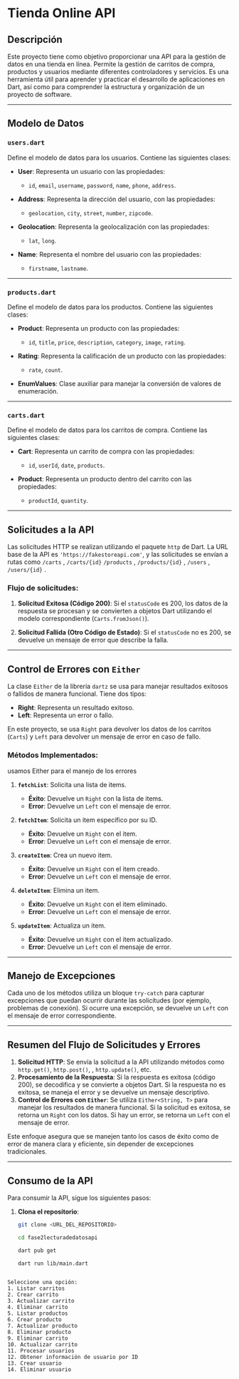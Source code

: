 # Tienda Online API

## Descripción

Este proyecto tiene como objetivo proporcionar una API para la gestión de datos en una tienda en línea. Permite la gestión de carritos de compra, productos y usuarios mediante diferentes controladores y servicios. Es una herramienta útil para aprender y practicar el desarrollo de aplicaciones en Dart, así como para comprender la estructura y organización de un proyecto de software.

---

## Modelo de Datos

### **`users.dart`**
Define el modelo de datos para los usuarios. Contiene las siguientes clases:

- **User**: Representa un usuario con las propiedades: 
  - `id`, `email`, `username`, `password`, `name`, `phone`, `address`.
  
- **Address**: Representa la dirección del usuario, con las propiedades:
  - `geolocation`, `city`, `street`, `number`, `zipcode`.
  
- **Geolocation**: Representa la geolocalización con las propiedades:
  - `lat`, `long`.

- **Name**: Representa el nombre del usuario con las propiedades:
  - `firstname`, `lastname`.

---

### **`products.dart`**
Define el modelo de datos para los productos. Contiene las siguientes clases:

- **Product**: Representa un producto con las propiedades:
  - `id`, `title`, `price`, `description`, `category`, `image`, `rating`.
  
- **Rating**: Representa la calificación de un producto con las propiedades:
  - `rate`, `count`.

- **EnumValues**: Clase auxiliar para manejar la conversión de valores de enumeración.

---

### **`carts.dart`**
Define el modelo de datos para los carritos de compra. Contiene las siguientes clases:

- **Cart**: Representa un carrito de compra con las propiedades:
  - `id`, `userId`, `date`, `products`.
  
- **Product**: Representa un producto dentro del carrito con las propiedades:
  - `productId`, `quantity`.

---

## Solicitudes a la API

Las solicitudes HTTP se realizan utilizando el paquete `http` de Dart. La URL base de la API es `'https://fakestoreapi.com'`, y las solicitudes se envían a rutas como `/carts` , `/carts/{id}` `/products` , `/products/{id}` , `/users` , `/users/{id}` .

### Flujo de solicitudes:
1. **Solicitud Exitosa (Código 200)**:
   Si el `statusCode` es 200, los datos de la respuesta se procesan y se convierten a objetos Dart utilizando el modelo correspondiente (`Carts.fromJson()`).

2. **Solicitud Fallida (Otro Código de Estado)**:
   Si el `statusCode` no es 200, se devuelve un mensaje de error que describe la falla.

---

## Control de Errores con `Either`

La clase `Either` de la librería `dartz` se usa para manejar resultados exitosos o fallidos de manera funcional. Tiene dos tipos:

- **Right**: Representa un resultado exitoso.
- **Left**: Representa un error o fallo.

En este proyecto, se usa `Right` para devolver los datos de los carritos (`Carts`) y `Left` para devolver un mensaje de error en caso de fallo.

### Métodos Implementados:
usamos Either para el manejo de los errores 
1. **`fetchList`**: Solicita una lista de items.
   - **Éxito**: Devuelve un `Right` con la lista de items.
   - **Error**: Devuelve un `Left` con el mensaje de error.

2. **`fetchItem`**: Solicita un item específico por su ID.
   - **Éxito**: Devuelve un `Right` con el item.
   - **Error**: Devuelve un `Left` con el mensaje de error.

3. **`createItem`**: Crea un nuevo item.
   - **Éxito**: Devuelve un `Right` con el item creado.
   - **Error**: Devuelve un `Left` con el mensaje de error.

4. **`deleteItem`**: Elimina un item.
   - **Éxito**: Devuelve un `Right` con el item eliminado.
   - **Error**: Devuelve un `Left` con el mensaje de error.

5. **`updateItem`**: Actualiza un item.
   - **Éxito**: Devuelve un `Right` con el item actualizado.
   - **Error**: Devuelve un `Left` con el mensaje de error.

---

## Manejo de Excepciones

Cada uno de los métodos utiliza un bloque `try-catch` para capturar excepciones que puedan ocurrir durante las solicitudes (por ejemplo, problemas de conexión). Si ocurre una excepción, se devuelve un `Left` con el mensaje de error correspondiente.

---

## Resumen del Flujo de Solicitudes y Errores

1. **Solicitud HTTP**: Se envía la solicitud a la API utilizando métodos como `http.get()`, `http.post()`, , `http.update()`, etc.
2. **Procesamiento de la Respuesta**: Si la respuesta es exitosa (código 200), se decodifica y se convierte a objetos Dart. Si la respuesta no es exitosa, se maneja el error y se devuelve un mensaje descriptivo.
3. **Control de Errores con `Either`**: Se utiliza `Either<String, T>` para manejar los resultados de manera funcional. Si la solicitud es exitosa, se retorna un `Right` con los datos. Si hay un error, se retorna un `Left` con el mensaje de error.

Este enfoque asegura que se manejen tanto los casos de éxito como de error de manera clara y eficiente, sin depender de excepciones tradicionales.

---

## Consumo de la API

Para consumir la API, sigue los siguientes pasos:

1. **Clona el repositorio**:
   ```bash
   git clone <URL_DEL_REPOSITORIO>

   cd fase2lecturadedatosapi

   dart pub get
   
   dart run lib/main.dart

  ```

Seleccione una opción:
1. Listar carritos
2. Crear carrito
3. Actualizar carrito
4. Eliminar carrito
5. Listar productos
6. Crear producto
7. Actualizar producto
8. Eliminar producto
9. Eliminar carrito
10. Actualizar carrito
11. Procesar usuarios
12. Obtener información de usuario por ID
13. Crear usuario
14. Eliminar usuario